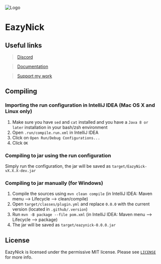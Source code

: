 ![Logo](https://media.discordapp.net/attachments/845301622632611880/855464034341879838/EazyNick.png?width=96&height=96)
# EazyNick

## Useful links
> [Discord](https://discord.justix-dev.com)

> [Documentation](https://www.justix-dev.com/docs/eazynick)

> [Support my work](https://www.paypal.me/JustixDevelopment)

## Compiling
### Importing the run configuration in IntelliJ IDEA (Mac OS X and Linux only)
1. Make sure you have `sed` and `cat` installed and you have a `Java 8 or later` installation in your bash/zsh environment
2. Open `.run/compile.run.xml` in IntelliJ IDEA
3. Click on `Open Run/Debug Configurations...`
4. Click `OK`

### Compiling to jar using the run configuration
Simply run the configuration, the jar will be saved as `target/EazyNick-vX.X.X-dev.jar`

### Compiling to jar manually (for Windows)
1. Compile the sources using ``mvn clean compile`` (in IntelliJ IDEA: Maven menu --> Lifecycle --> clean/compile)
2. Open `target/classes/plugin.yml` and replace `0.0.0` with the current version (located in `.github/.version`)
3. Run ``mvn -B package --file pom.xml`` (in IntelliJ IDEA: Maven menu --> Lifecycle --> package)
4. The jar will be saved as `target/eazynick-0.0.0.jar`

## License
EazyNick is licensed under the permissive MIT license. Please see [`LICENSE`](https://github.com/JustixDevelopment/EazyNick/blob/master/LICENSE) for more info.